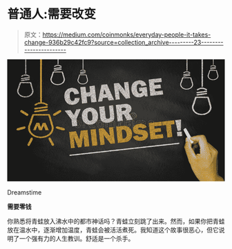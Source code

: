 # 普通人:需要改变

> 原文：<https://medium.com/coinmonks/everyday-people-it-takes-change-936b29c42fc9?source=collection_archive---------23----------------------->

![](img/9dc160d1d81f75dace4305f50dab796d.png)

Dreamstime

**需要零钱**

你熟悉将青蛙放入沸水中的都市神话吗？青蛙立刻跳了出来。然而，如果你把青蛙放在温水中，逐渐增加温度，青蛙会被活活煮死。我知道这个故事很恶心，但它说明了一个强有力的人生教训。舒适是一个杀手。